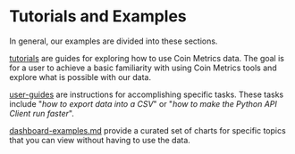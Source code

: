 # Tutorials and Examples

In general, our examples are divided into these sections.

[tutorials](tutorials/ "mention") are guides for exploring how to use Coin Metrics data. The goal is for a user to achieve a basic familiarity with using Coin Metrics tools and explore what is possible with our data.

[user-guides](user-guides/ "mention") are instructions for accomplishing specific tasks. These tasks  include "_how to export data into a CSV_" or "_how to make the Python API Client run faster_".&#x20;

[dashboard-examples.md](dashboard-examples.md "mention") provide a curated set of charts for specific topics that you can view without having to use the data.

